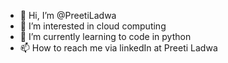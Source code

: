 - 👋 Hi, I’m @PreetiLadwa
- 👀 I’m interested in cloud computing
- 🌱 I’m currently learning to code in python 
- 📫 How to reach me via linkedIn at Preeti Ladwa

<!---
PreetiLadwa/PreetiLadwa is a ✨ special ✨ repository because its `README.md` (this file) appears on your GitHub profile.
You can click the Preview link to take a look at your changes.
--->
